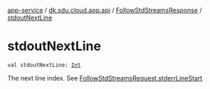 [app-service](../../index.md) / [dk.sdu.cloud.app.api](../index.md) / [FollowStdStreamsResponse](index.md) / [stdoutNextLine](./stdout-next-line.md)

# stdoutNextLine

`val stdoutNextLine: `[`Int`](https://kotlinlang.org/api/latest/jvm/stdlib/kotlin/-int/index.html)

The next line index. See [FollowStdStreamsRequest.stderrLineStart](../-follow-std-streams-request/stderr-line-start.md)

